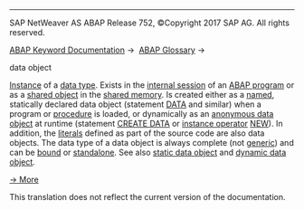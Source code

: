   

* * *

SAP NetWeaver AS ABAP Release 752, ©Copyright 2017 SAP AG. All rights reserved.

[ABAP Keyword Documentation](javascript:call_link\('abenabap.htm'\)) →  [ABAP Glossary](javascript:call_link\('abenabap_glossary.htm'\)) → 

data object

[Instance](javascript:call_link\('abeninstance_glosry.htm'\) "Glossary Entry") of a [data type](javascript:call_link\('abendata_type_glosry.htm'\) "Glossary Entry"). Exists in the [internal session](javascript:call_link\('abeninternal_session_glosry.htm'\) "Glossary Entry") of an [ABAP program](javascript:call_link\('abenabap_program_glosry.htm'\) "Glossary Entry") or as a [shared object](javascript:call_link\('abenshared_object_glosry.htm'\) "Glossary Entry") in the [shared memory](javascript:call_link\('abenshared_memory_glosry.htm'\) "Glossary Entry"). Is created either as a [named](javascript:call_link\('abennamed_data_object_glosry.htm'\) "Glossary Entry"), statically declared data object (statement [DATA](javascript:call_link\('abapdata.htm'\)) and similar) when a program or [procedure](javascript:call_link\('abenprocedure_glosry.htm'\) "Glossary Entry") is loaded, or dynamically as an [anonymous data object](javascript:call_link\('abenanonymous_data_object_glosry.htm'\) "Glossary Entry") at runtime (statement [CREATE DATA](javascript:call_link\('abapcreate_data.htm'\)) or [instance operator](javascript:call_link\('abeninstance_operator_glosry.htm'\) "Glossary Entry") [NEW](javascript:call_link\('abenconstructor_expression_new.htm'\))). In addition, the [literals](javascript:call_link\('abenliteral_glosry.htm'\) "Glossary Entry") defined as part of the source code are also data objects. The data type of a data object is always complete (not [generic](javascript:call_link\('abengeneric_data_type_glosry.htm'\) "Glossary Entry")) and can be [bound](javascript:call_link\('abenbound_data_type_glosry.htm'\) "Glossary Entry") or [standalone](javascript:call_link\('abenstand-alone_data_type_glosry.htm'\) "Glossary Entry"). See also [static data object](javascript:call_link\('abenstatic_data_object_glosry.htm'\) "Glossary Entry") and [dynamic data object](javascript:call_link\('abendynamic_data_object_glosry.htm'\) "Glossary Entry").

[→ More](javascript:call_link\('abendata_objects.htm'\))

This translation does not reflect the current version of the documentation.